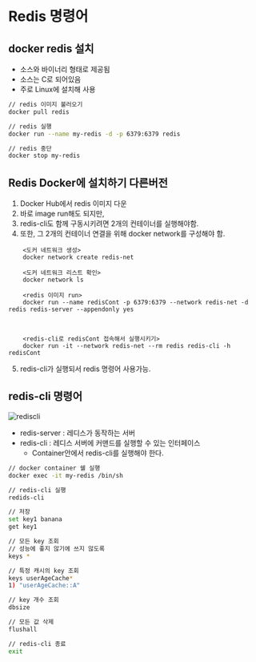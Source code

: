 # Redis 명령어


## docker redis 설치
- 소스와 바이너리 형태로 제공됨
- 소스는 C로 되어있음
- 주로 Linux에 설치해 사용

```sh
// redis 이미지 불러오기
docker pull redis

// redis 실행
docker run --name my-redis -d -p 6379:6379 redis

// redis 중단
docker stop my-redis
```

## Redis Docker에 설치하기 다른버전

1. Docker Hub에서 redis 이미지 다운
2. 바로 image run해도 되지만, 
3. redis-cli도 함께 구동시키려면 2개의 컨테이너를 실행해야함.
4. 또한, 그 2개의 컨테이너 연결을 위해 docker network를 구성해야 함.
```
    <도커 네트워크 생성>
    docker network create redis-net

    <도커 네트워크 리스트 확인>
    docker network ls
```

```
    <redis 이미지 run>
    docker run --name redisCont -p 6379:6379 --network redis-net -d redis redis-server --appendonly yes

    
```
```
    <redis-cli로 redisCont 접속해서 실행시키기>
    docker run -it --network redis-net --rm redis redis-cli -h redisCont
```
5. redis-cli가 실행되서 redis 명령어 사용가능.


## redis-cli 명령어
![rediscli](../images/Redis/rediscli.png)
- redis-server : 레디스가 동작하는 서버
- redis-cli : 레디스 서버에 커맨드를 실행할 수 있는 인터페이스
  - Container안에서 redis-cli를 실행해야 한다.


```sh
// docker container 쉘 실행
docker exec -it my-redis /bin/sh

// redis-cli 실행
redids-cli

// 저장
set key1 banana
get key1

// 모든 key 조회
// 성능에 좋지 않기에 쓰지 않도록
keys *

// 특정 캐시의 key 조회
keys userAgeCache*
1) "userAgeCache::A"

// key 개수 조회
dbsize

// 모든 값 삭제
flushall

// redis-cli 종료
exit
```